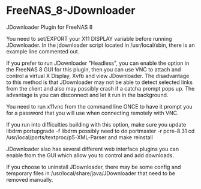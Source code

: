 FreeNAS_8-JDownloader
=====================

JDownloader Plugin for FreeNAS 8

You need to set/EXPORT your X11 DISPLAY variable before running JDownloader.
In the jdownloader script located in /usr/local/sbin, there is an example line
commented out.

If you prefer to run JDownloader "Headless", you can enable the option in the
FreeNAS 8 GUI for this plugin, then you can use VNC to attach and control
a virtual X Display, Xvfb and view JDownloader. The disadvantage to this
method is that JDownloader may not be able to detect selected links from
the client and also may possibly crash if a catcha prompt pops up. The 
advantage is you can disconnect and let it run in the background.

You need to run x11vnc from the command line ONCE to have it prompt you
for a password that you will use when connecting remotely with VNC.

If you run into difficulties building with this option, make sure you
update libdrm portupgrade -f libdrm
possibly need to do portmaster -r pcre-8.31
cd /usr/local/ports/textproc/p5-XML-Parser and make reinstall

JDownloader also has several different web interface plugins you can enable
from the GUI which allow you to control and add downloads.

If you choose to uninstall JDownloader, there may be some config and temporary
files in /usr/local/share/java/JDownloader that need to be removed manually.